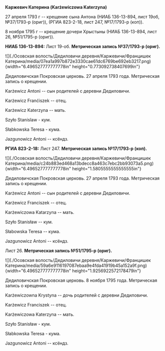 **Каржевич Катерина (Karżewiczowa Katerzyna)**

27 апреля 1793 г -- крещение сына Антона (НИАБ 136-13-894, лист 19об,
№37/1793-р (ориг)), (РГИА 823-2-18, лист 247, №17/1793-р (коп)).

8 ноября 1795 г -- крещение дочери Хрыстыны (НИАБ 136-13-894, лист 26,
№51/1795-р (ориг)).

**НИАБ 136-13-894:** Лист 19-об. **Метрическая запись №37/1793-р
(ориг).**

![](./Осовская волость/Дедиловичи деревня/Каржевичи/Францишек Катерина/media/07ea1a997b872e3330cae61dc6769be692eb3217.png){width="6.496527777777778in"
height="0.773092738407699in"}

Дедиловичская Покровская церковь. 27 апреля 1793 года. Метрическая
запись о крещении.

Karżewicz Antoni -- сын родителей с деревни Дедиловичи.

Karżewicz Franćiszek -- отец.

Karżewicz Katerzyna -- мать.

Szyło Stanislaw - кум.

Słabkowska Teresa - кума.

Jazgunowicz Antoni -- ксёндз.

**РГИА 823-2-18:** Лист 247. **Метрическая запись №17/1793-р (коп).**

![](./Осовская волость/Дедиловичи деревня/Каржевичи/Францишек Катерина/media/c24b883ed468a13bdecc8a463c7ebc2bb93073a5.png){width="6.496527777777778in"
height="1.5805555555555555in"}

Дедиловичская Покровская церковь. 27 апреля 1793 года. Метрическая
запись о крещении.

Karżewicz Antoni -- сын родителей с деревни Дедиловичи.

Karżewicz Franciszek -- отец.

Karżewiczowa Katarzyna -- мать.

Szyło Stanisław -- кум.

Słabowska Teresa -- кума.

Jazgunowicz Antoni -- ксёндз.

Лист 26. **Метрическая запись №51/1795-р (ориг).**

![](./Осовская волость/Дедиловичи деревня/Каржевичи/Францишек Катерина/media/59a6e9116197087ebaa9e4fda41919b45a152a9f.png){width="6.496527777777778in"
height="1.9256922572178479in"}

Дедиловичская Покровская церковь. 8 ноября 1795 года. Метрическая запись
о крещении.

Karżewiczowna Krystyna -- дочь родителей с деревни Дедиловичи.

Karżewicz Franciszek -- отец.

Karżewiczowa Katerzyna -- мать.

Szyło Stanisław - кум.

Słabkowska Teresa - кума.

Jazgunowicz Antoni -- ксёндз.
